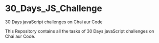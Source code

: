 # 30_Days_JS_Challenge

30 Days javaScript challenges on Chai aur Code


This Repository contains all the tasks of 30 Days javaScript challenges on Chai aur Code.
